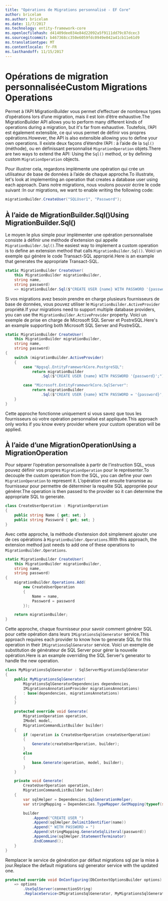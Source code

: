 ```yaml
---
title: "Opérations de Migrations personnalisé - EF Core"
author: bricelam
ms.author: bricelam
ms.date: 11/7/2017
ms.technology: entity-framework-core
ms.openlocfilehash: d41409dee034e84d22092a5f9111dd79c87dcec3
ms.sourcegitcommit: b467368cc350e6059fdc0949e042a41cb11e61d9
ms.translationtype: MT
ms.contentlocale: fr-FR
ms.lasthandoff: 11/15/2017
---
```

<a name="custom-migrations-operations"></a><span data-ttu-id="f939f-102">Opérations de migration personnalisée</span><span class="sxs-lookup"><span data-stu-id="f939f-102">Custom Migrations Operations</span></span>
============================
<span data-ttu-id="f939f-103">Permet à l’API MigrationBuilder vous permet d’effectuer de nombreux types d’opérations lors d’une migration, mais il est loin d’être exhaustive.</span><span class="sxs-lookup"><span data-stu-id="f939f-103">The MigrationBuilder API allows you to perform many different kinds of operations during a migration, but it's far from exhaustive.</span></span> <span data-ttu-id="f939f-104">Toutefois, l’API est également extensible, ce qui vous permet de définir vos propres opérations.</span><span class="sxs-lookup"><span data-stu-id="f939f-104">However, the API is also extensible allowing you to define your own operations.</span></span> <span data-ttu-id="f939f-105">Il existe deux façons d’étendre l’API : à l’aide de la `Sql()` (méthode), ou en définissant personnalisé `MigrationOperation` objets.</span><span class="sxs-lookup"><span data-stu-id="f939f-105">There are two ways to extend the API: Using the `Sql()` method, or by defining custom `MigrationOperation` objects.</span></span>

<span data-ttu-id="f939f-106">Pour illustrer cela, regardons implémente une opération qui crée un utilisateur de base de données à l’aide de chaque approche.</span><span class="sxs-lookup"><span data-stu-id="f939f-106">To illustrate, let's look at implementing an operation that creates a database user using each approach.</span></span> <span data-ttu-id="f939f-107">Dans notre migrations, nous voulons pouvoir écrire le code suivant :</span><span class="sxs-lookup"><span data-stu-id="f939f-107">In our migrations, we want to enable writing the following code:</span></span>

``` csharp
migrationBuilder.CreateUser("SQLUser1", "Password");
```

<a name="using-migrationbuildersql"></a><span data-ttu-id="f939f-108">À l’aide de MigrationBuilder.Sql()</span><span class="sxs-lookup"><span data-stu-id="f939f-108">Using MigrationBuilder.Sql()</span></span>
----------------------------
<span data-ttu-id="f939f-109">Le moyen le plus simple pour implémenter une opération personnalisée consiste à définir une méthode d’extension qui appelle `MigrationBuilder.Sql()`.</span><span class="sxs-lookup"><span data-stu-id="f939f-109">The easiest way to implement a custom operation is to define an extension method that calls `MigrationBuilder.Sql()`.</span></span>
<span data-ttu-id="f939f-110">Voici un exemple qui génère le code Transact-SQL approprié.</span><span class="sxs-lookup"><span data-stu-id="f939f-110">Here is an example that generates the appropriate Transact-SQL.</span></span>

``` csharp
static MigrationBuilder CreateUser(
    this MigrationBuilder migrationBuilder,
    string name,
    string password)
    => migrationBuilder.Sql($"CREATE USER {name} WITH PASSWORD '{password}';");
```

<span data-ttu-id="f939f-111">Si vos migrations avez besoin prendre en charge plusieurs fournisseurs de base de données, vous pouvez utiliser le `MigrationBuilder.ActiveProvider` propriété.</span><span class="sxs-lookup"><span data-stu-id="f939f-111">If your migrations need to support multiple database providers, you can use the `MigrationBuilder.ActiveProvider` property.</span></span> <span data-ttu-id="f939f-112">Voici un exemple de prise en charge de Microsoft SQL Server et PostreSQL.</span><span class="sxs-lookup"><span data-stu-id="f939f-112">Here's an example supporting both Microsoft SQL Server and PostreSQL.</span></span>

``` csharp
static MigrationBuilder CreateUser(
    this MigrationBuilder migrationBuilder,
    string name,
    string password)
{
    switch (migrationBuilder.ActiveProvider)
    {
        case "Npgsql.EntityFrameworkCore.PostgreSQL":
            return migrationBuilder
                .Sql($"CREATE USER {name} WITH PASSWORD '{password}';");

        case "Microsoft.EntityFrameworkCore.SqlServer":
            return migrationBuilder
                .Sql($"CREATE USER {name} WITH PASSWORD = '{password}';");
    }
}
```

<span data-ttu-id="f939f-113">Cette approche fonctionne uniquement si vous savez que tous les fournisseurs où votre opération personnalisé est appliquée.</span><span class="sxs-lookup"><span data-stu-id="f939f-113">This approach only works if you know every provider where your custom operation will be applied.</span></span>

<a name="using-a-migrationoperation"></a><span data-ttu-id="f939f-114">À l’aide d’une MigrationOperation</span><span class="sxs-lookup"><span data-stu-id="f939f-114">Using a MigrationOperation</span></span>
---------------------------
<span data-ttu-id="f939f-115">Pour séparer l’opération personnalisée à partir de l’instruction SQL, vous pouvez définir vos propres `MigrationOperation` pour le représenter.</span><span class="sxs-lookup"><span data-stu-id="f939f-115">To decouple the custom operation from the SQL, you can define your own `MigrationOperation` to represent it.</span></span> <span data-ttu-id="f939f-116">L’opération est ensuite transmise au fournisseur pour permettre de déterminer la requête SQL appropriée pour générer.</span><span class="sxs-lookup"><span data-stu-id="f939f-116">The operation is then passed to the provider so it can determine the appropriate SQL to generate.</span></span>

``` csharp
class CreateUserOperation : MigrationOperation
{
    public string Name { get; set; }
    public string Password { get; set; }
}
```

<span data-ttu-id="f939f-117">Avec cette approche, la méthode d’extension doit simplement ajouter une de ces opérations à `MigrationBuilder.Operations`.</span><span class="sxs-lookup"><span data-stu-id="f939f-117">With this approach, the extension method just needs to add one of these operations to `MigrationBuilder.Operations`.</span></span>

``` csharp
static MigrationBuilder CreateUser(
    this MigrationBuilder migrationBuilder,
    string name,
    string password)
{
    migrationBuilder.Operations.Add(
        new CreateUserOperation
        {
            Name = name,
            Password = password
        });

    return migrationBuilder;
}
```

<span data-ttu-id="f939f-118">Cette approche, chaque fournisseur pour savoir comment générer SQL pour cette opération dans leurs `IMigrationsSqlGenerator` service.</span><span class="sxs-lookup"><span data-stu-id="f939f-118">This approach requires each provider to know how to generate SQL for this operation in their `IMigrationsSqlGenerator` service.</span></span> <span data-ttu-id="f939f-119">Voici un exemple de substitution de générateur de SQL Server pour gérer la nouvelle opération.</span><span class="sxs-lookup"><span data-stu-id="f939f-119">Here is an example overriding the SQL Server's generator to handle the new operation.</span></span>

``` csharp
class MyMigrationsSqlGenerator : SqlServerMigrationsSqlGenerator
{
    public MyMigrationsSqlGenerator(
        MigrationsSqlGeneratorDependencies dependencies,
        IMigrationsAnnotationProvider migrationsAnnotations)
        : base(dependencies, migrationsAnnotations)
    {
    }

    protected override void Generate(
        MigrationOperation operation,
        IModel model,
        MigrationCommandListBuilder builder)
    {
        if (operation is CreateUserOperation createUserOperation)
        {
            Generate(createUserOperation, builder);
        }
        else
        {
            base.Generate(operation, model, builder);
        }
    }

    private void Generate(
        CreateUserOperation operation,
        MigrationCommandListBuilder builder)
    {
        var sqlHelper = Dependencies.SqlGenerationHelper;
        var stringMapping = Dependencies.TypeMapper.GetMapping(typeof(string));

        builder
            .Append("CREATE USER ")
            .Append(sqlHelper.DelimitIdentifier(name))
            .Append(" WITH PASSWORD = ")
            .Append(stringMapping.GenerateSqlLiteral(password))
            .AppendLine(sqlHelper.StatementTerminator)
            .EndCommand();
    }
}
```

<span data-ttu-id="f939f-120">Remplacer le service de génération par défaut migrations sql par la mise à jour.</span><span class="sxs-lookup"><span data-stu-id="f939f-120">Replace the default migrations sql generator service with the updated one.</span></span>

``` csharp
protected override void OnConfiguring(DbContextOptionsBuilder options)
    => options
        .UseSqlServer(connectionString)
        .ReplaceService<IMigrationsSqlGenerator, MyMigrationsSqlGenerator>();
```
